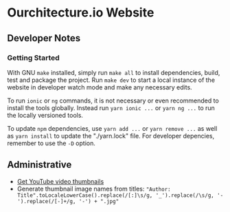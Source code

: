 # Ourchitecture.io Website

## Developer Notes

### Getting Started

With GNU `make` installed, simply run `make all` to install dependencies, build, test and package the project. Run `make dev` to start a local instance of the website in developer watch mode and make any necessary edits.

To run `ionic` or `ng` commands, it is not necessary or even recommended to install the tools globally. Instead run `yarn ionic ...` or `yarn ng ...` to run the locally versioned tools.

To update `npm` dependencies, use `yarn add ...` or `yarn remove ...` as well as `yarn install` to update the "./yarn.lock" file. For developer depencies, remember to use the `-D` option.

## Administrative

-   [Get YouTube video thumbnails](https://www.get-youtube-thumbnail.com/)
-   Generate thumbnail image names from titles: `"Author: Title".toLocaleLowerCase().replace(/[:]\s/g, '_').replace(/\s/g, '-').replace(/[-]+/g, '-') + ".jpg"`
